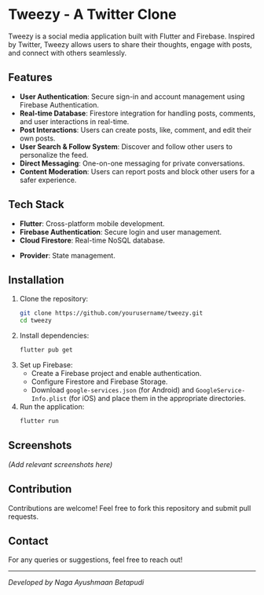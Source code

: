 # Tweezy - A Twitter Clone

Tweezy is a social media application built with Flutter and Firebase. Inspired by Twitter, Tweezy allows users to share their thoughts, engage with posts, and connect with others seamlessly.

## Features

- **User Authentication**: Secure sign-in and account management using Firebase Authentication.
- **Real-time Database**: Firestore integration for handling posts, comments, and user interactions in real-time.
- **Post Interactions**: Users can create posts, like, comment, and edit their own posts.
- **User Search & Follow System**: Discover and follow other users to personalize the feed.
- **Direct Messaging**: One-on-one messaging for private conversations.
- **Content Moderation**: Users can report posts and block other users for a safer experience.
<!-- - **Responsive UI**: Smooth and visually appealing user interface optimized for various screen sizes. -->

## Tech Stack

- **Flutter**: Cross-platform mobile development.
- **Firebase Authentication**: Secure login and user management.
- **Cloud Firestore**: Real-time NoSQL database.
<!-- - **Firebase Storage**: For storing media files like images. -->
- **Provider**: State management.

## Installation

1. Clone the repository:
   ```sh
   git clone https://github.com/yourusername/tweezy.git
   cd tweezy
   ```
2. Install dependencies:
   ```sh
   flutter pub get
   ```
3. Set up Firebase:
   - Create a Firebase project and enable authentication.
   - Configure Firestore and Firebase Storage.
   - Download `google-services.json` (for Android) and `GoogleService-Info.plist` (for iOS) and place them in the appropriate directories.
4. Run the application:
   ```sh
   flutter run
   ```

## Screenshots

_(Add relevant screenshots here)_

## Contribution

Contributions are welcome! Feel free to fork this repository and submit pull requests.

<!-- ## License -->

<!-- This project is licensed under the MIT License - see the [LICENSE](LICENSE) file for details. -->

## Contact

For any queries or suggestions, feel free to reach out!

---

_Developed by Naga Ayushmaan Betapudi_

